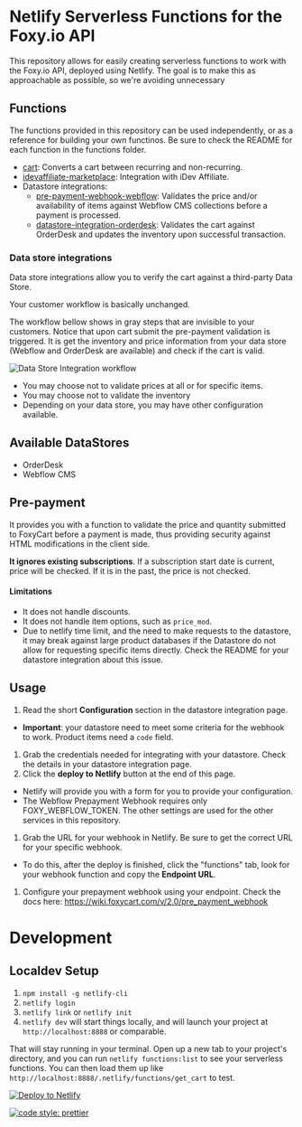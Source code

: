 # Netlify Serverless Functions for the Foxy.io API

This repository allows for easily creating serverless functions to work with the Foxy.io API, deployed using Netlify. The goal is to make this as approachable as possible, so we're avoiding unnecessary

## Functions

The functions provided in this repository can be used independently, or as a reference for building your own functinos.
Be sure to check the README for each function in the functions folder.

- [cart](src/functions/cart): Converts a cart between recurring and non-recurring.
- [idevaffiliate-marketplace](src/functions/idevaffiliate-marketplace): Integration with iDev Affiliate.
- Datastore integrations: 
    - [pre-payment-webhook-webflow](src/functions/pre-payment-webhook-webflow): Validates the price and/or availability of items against Webflow CMS collections before a payment is processed.
    - [datastore-integration-orderdesk](src/functions/datastore-integration-orderdesk): Validates the cart against OrderDesk and updates the inventory upon successful transaction.

### Data store integrations

Data store integrations allow you to verify the cart against a third-party Data
Store.

Your customer workflow is basically unchanged.

The workflow bellow shows in gray steps that are invisible to your customers.
Notice that upon cart submit the pre-payment validation is triggered. It is get
the inventory and price information from your data store (Webflow and OrderDesk
are available) and check if the cart is valid.

![Data Store Integration workflow](/images/datastore-integration-workflow.png)

- You may choose not to validate prices at all or for specific items.
- You may choose not to validate the inventory
- Depending on your data store, you may have other configuration available.


## Available DataStores

- OrderDesk
- Webflow CMS

## Pre-payment

It provides you with a function to validate the price and quantity submitted to
FoxyCart before a payment is made, thus providing security against HTML
modifications in the client side.

**It ignores existing subscriptions**. If a subscription start date is current,
price will be checked. If it is in the past, the price is not checked.

#### Limitations

- It does not handle discounts.
- It does not handle item options, such as `price_mod`.
- Due to netlify time limit, and the need to make requests to the datastore, it
  may break against large product databases if the Datastore do not allow for
  requesting specific items directly. Check the README for your datastore
  integration about this issue.

## Usage

1. Read the short **Configuration** section in the datastore integration page.
  - **Important**: your datastore need to meet some criteria for the webhook to work. Product items need a `code` field.
1. Grab the credentials needed for integrating with your datastore. Check the details in your datastore integration page.
1. Click the **deploy to Netlify** button at the end of this page.
  - Netlify will provide you with a form for you to provide your configuration.
  - The Webflow Prepayment Webhook requires only FOXY_WEBFLOW_TOKEN. The other settings are used for the other services in this repository.
1. Grab the URL for your webhook in Netlify. Be sure to get the correct URL for your specific webhook.
  - To do this, after the deploy is finished, click the "functions" tab, look for your webhook function and copy the **Endpoint URL**.
1. Configure your prepayment webhook using your endpoint. Check the docs here: https://wiki.foxycart.com/v/2.0/pre_payment_webhook


# Development

## Localdev Setup

1. `npm install -g netlify-cli`
1. `netlify login`
1. `netlify link` or `netlify init`
1. `netlify dev` will start things locally, and will launch your project at `http://localhost:8888` or comparable.

That will stay running in your terminal. Open up a new tab to your project's directory, and you can run `netlify functions:list` to see your serverless functions. You can then load them up like `http://localhost:8888/.netlify/functions/get_cart` to test.


<a href="https://app.netlify.com/start/deploy?repository=https://github.com/Foxy/foxy-node-netlify-functions"><img
src="https://www.netlify.com/img/deploy/button.svg"
alt="Deploy to Netlify"></a>

[![code style: prettier](https://img.shields.io/badge/code_style-prettier-ff69b4.svg?style=flat-square)](https://github.com/prettier/prettier)
